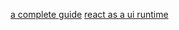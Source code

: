 [a complete guide](https://overreacted.io/a-complete-guide-to-useeffect/)
[react as a ui runtime](https://overreacted.io/react-as-a-ui-runtime/)
